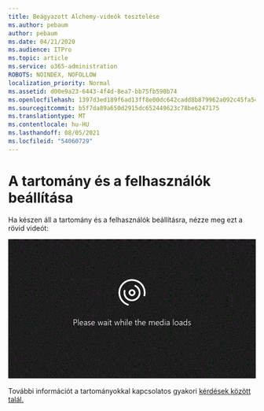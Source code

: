```yaml
---
title: Beágyazott Alchemy-videók tesztelése
ms.author: pebaum
author: pebaum
ms.date: 04/21/2020
ms.audience: ITPro
ms.topic: article
ms.service: o365-administration
ROBOTS: NOINDEX, NOFOLLOW
localization_priority: Normal
ms.assetid: d00e9a23-6443-4f4d-8ea7-bb75fb590b74
ms.openlocfilehash: 1397d3ed189f6ad13ff8e00dc642cadd8b879962a092c45fa54b975888c03397
ms.sourcegitcommit: b5f7da89a650d2915dc652449623c78be6247175
ms.translationtype: MT
ms.contentlocale: hu-HU
ms.lasthandoff: 08/05/2021
ms.locfileid: "54060729"
---
```

# <a name="set-up-domain-and-users"></a>A tartomány és a felhasználók beállítása

Ha készen áll a tartomány és a felhasználók beállításra, nézze meg ezt a rövid videót:
  
![A böngészője nem támogatja a videoképet. Telepítse a Microsoft Silverlightot, az Adobe Flash Playert vagy az Internet Explorer 9-et.](media/MSN_Video_Widget.gif)
  
További információt a tartományokkal kapcsolatos gyakori [kérdések között talál.](https://docs.microsoft.com/microsoft-365/admin/setup/domains-faq)